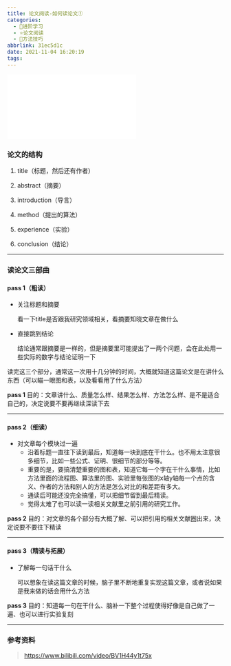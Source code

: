 ```yaml
---
title: 论文阅读-如何读论文①
categories:
  - 🌙进阶学习
  - ⭐论文阅读
  - 💫方法技巧
abbrlink: 31ec5d1c
date: 2021-11-04 16:20:19
tags:
---
```


<iframe src="//player.bilibili.com/player.html?aid=975879338&bvid=BV1H44y1t75x&cid=423711758&page=1" scrolling="no" border="0" frameborder="no" framespacing="0" allowfullscreen="true"> </iframe>

<!--more-->

### 论文的结构

1. title（标题，然后还有作者）

2. abstract（摘要）

3. introduction（导言）

4. method（提出的算法）

5. experience（实验）

6. conclusion（结论）

***

### 读论文三部曲

#### pass 1（粗读）

- 关注标题和摘要

    看一下title是否跟我研究领域相关，看摘要知晓文章在做什么

- 直接跳到结论

    结论通常跟摘要是一样的，但是摘要里可能提出了一两个问题，会在此处用一些实际的数字与结论证明一下

读完这三个部分，通常这一次用十几分钟的时间，大概就知道这篇论文是在讲什么东西（可以瞄一眼图和表，以及看看用了什么方法）

**pass 1** 目的：文章讲什么、质量怎么样、结果怎么样、方法怎么样、是不是适合自己的，决定说要不要再继续深读下去

***

#### pass 2（细读）

- 对文章每个模块过一遍
    - 沿着标题一直往下读到最后，知道每一块到底在干什么。也不用太注意很多细节，比如一些公式、证明、很细节的部分等等。
    - 重要的是，要搞清楚重要的图和表，知道它每一个字在干什么事情，比如方法里面的流程图、算法里的图、实验里每张图的x轴y轴每一个点的含义、作者的方法和别人的方法是怎么对比的和差距有多大。
    - 通读后可能还没完全搞懂，可以把细节留到最后精读。
    - 觉得太难了也可以读一读相关文献里之前引用的研究工作。

**pass 2** 目的：对文章的各个部分有大概了解、可以把引用的相关文献圈出来，决定说要不要往下精读

***

#### pass 3（精读与拓展）

- 了解每一句话干什么

    可以想象在读这篇文章的时候，脑子里不断地重复实现这篇文章，或者说如果是我来做的话会用什么方法

**pass 3** 目的：知道每一句在干什么、脑补一下整个过程使得好像是自己做了一遍、也可以进行实验复刻

***

### 参考资料

> <https://www.bilibili.com/video/BV1H44y1t75x>

